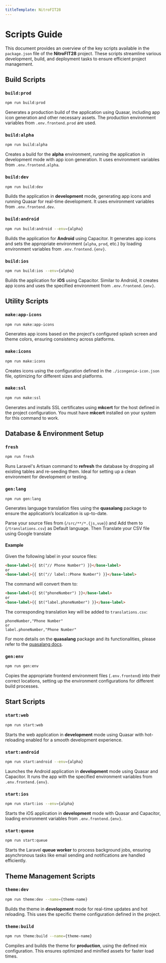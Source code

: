 ```yaml
---
titleTemplate: NitroFIT28
---
```


# Scripts Guide

This document provides an overview of the key scripts available in the `package.json` file of the **NitroFIT28** project. These scripts streamline various development, build, and deployment tasks to ensure efficient project management.

## Build Scripts

### `build:prod`
```bash
npm run build:prod
```
Generates a production build of the application using Quasar, including app icon generation and other necessary assets. The production environment variables from `.env.frontend.prod` are used.

### `build:alpha`
```bash
npm run build:alpha
```
Creates a build for the **alpha** environment, running the application in development mode with app icon generation. It uses environment variables from `.env.frontend.alpha`.

### `build:dev`
```bash
npm run build:dev
```
Builds the application in **development** mode, generating app icons and running Quasar for real-time development. It uses environment variables from `.env.frontend.dev`.

### `build:android`
```bash
npm run build:android --env={alpha}
```
Builds the application for **Android** using Capacitor. It generates app icons and sets the appropriate environment (`alpha`, `prod`, etc.) by loading environment variables from `.env.frontend.{env}`.

### `build:ios`
```bash
npm run build:ios --env={alpha}
```
Builds the application for **iOS** using Capacitor. Similar to Android, it creates app icons and uses the specified environment from `.env.frontend.{env}`.

## Utility Scripts

### `make:app-icons`
```bash
npm run make:app-icons
```
Generates app icons based on the project's configured splash screen and theme colors, ensuring consistency across platforms.

### `make:icons`
```bash
npm run make:icons
```
Creates icons using the configuration defined in the `./icongenie-icon.json` file, optimizing for different sizes and platforms.

### `make:ssl`
```bash
npm run make:ssl
```
Generates and installs SSL certificates using **mkcert** for the host defined in the project configuration. You must have **mkcert** installed on your system for this command to work.

## Database & Environment Setup

### `fresh`
```bash
npm run fresh
```
Runs Laravel's Artisan command to **refresh** the database by dropping all existing tables and re-seeding them. Ideal for setting up a clean environment for development or testing.

### `gen:lang`
```bash
npm run gen:lang
```
Generates language translation files using the **quasalang** package to ensure the application’s localization is up-to-date.

Parse your source files from (`/src/**/*.{js,vue}`) and Add them to (`/translations.csv`) as Default language. Then Translate your CSV file using Google translate

#### Example

Given the following label in your source files:

```html
<base-label>{{ $t("// Phone Number") }}</base-label>
or
<base-label>{{ $t("// label::Phone Number") }}</base-label>
```

The command will convert them to:

```html
<base-label>{{ $t("phoneNumber") }}</base-label>
or
<base-label>{{ $t("label.phoneNumber") }}</base-label>
```

The corresponding translation key will be added to `translations.csv`:

```
phoneNumber,"Phone Number"
or
label.phoneNumber,"Phone Number"
```

For more details on the **quasalang** package and its functionalities, please refer to the [quasalang docs](https://github.com/dipaksarkar/quasalang/blob/master/README.md).

### `gen:env`
```bash
npm run gen:env
```
Copies the appropriate frontend environment files (`.env.frontend`) into their correct locations, setting up the environment configurations for different build processes.

## Start Scripts

### `start:web`
```bash
npm run start:web
```
Starts the web application in **development** mode using Quasar with hot-reloading enabled for a smooth development experience.

### `start:android`
```bash
npm run start:android --env={alpha}
```
Launches the Android application in **development** mode using Quasar and Capacitor. It runs the app with the specified environment variables from `.env.frontend.{env}`.

### `start:ios`
```bash
npm run start:ios --env={alpha}
```
Starts the iOS application in **development** mode with Quasar and Capacitor, loading environment variables from `.env.frontend.{env}`.

### `start:queue`
```bash
npm run start:queue
```
Starts the Laravel **queue worker** to process background jobs, ensuring asynchronous tasks like email sending and notifications are handled efficiently.

## Theme Management Scripts

### `theme:dev`
```bash
npm run theme:dev --name={theme-name}
```
Builds the theme in **development** mode for real-time updates and hot reloading. This uses the specific theme configuration defined in the project.

### `theme:build`
```bash
npm run theme:build --name={theme-name}
```
Compiles and builds the theme for **production**, using the defined mix configuration. This ensures optimized and minified assets for faster load times.